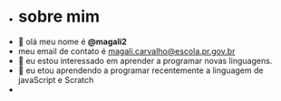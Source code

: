 -  # sobre mim
-   👋 olá meu nome é **@magali2**
-   meu email de contato é magali.carvalho@escola.pr.gov.br
-   👀 eu estou interessado em aprender a programar novas linguagens.
-   🌱 eu etou aprendendo a programar recentemente a linguagem de javaScript e Scratch
-   


